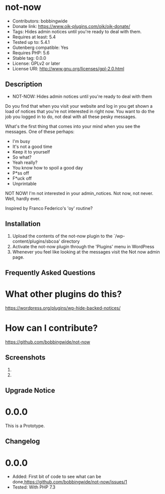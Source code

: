 # not-now 
* Contributors: bobbingwide
* Donate link: https://www.oik-plugins.com/oik/oik-donate/
* Tags: Hides admin notices until you're ready to deal with them.
* Requires at least: 5.4
* Tested up to: 5.4.1
* Gutenberg compatible: Yes
* Requires PHP: 5.6
* Stable tag: 0.0.0
* License: GPLv2 or later
* License URI: http://www.gnu.org/licenses/gpl-2.0.html

## Description 
* NOT-NOW: Hides admin notices until you're ready to deal with them

Do you find that when you visit your website and log in you get shown a load of notices that you're not interested in right now.
You want to do the job you logged in to do, not deal with all these pesky messages.

What's the first thing that comes into your mind when you see the messages.
One of these perhaps:

- I'm busy
- It's not a good time
- Keep it to yourself
- So what?
- Yeah really?
- You know how to spoil a good day
- P*ss off
- F*uck off
- Unprintable



NOT NOW! I'm not interested in your admin_notices. Not now, not never. Well, hardly ever.

Inspired by Franco Federico's 'oy' routine?



## Installation 
1. Upload the contents of the not-now plugin to the `/wp-content/plugins/sbcoa' directory
1. Activate the not-now plugin through the 'Plugins' menu in WordPress
1. Whenever you feel like looking at the messages visit the Not now admin page.


## Frequently Asked Questions 

# What other plugins do this? 

https://wordpress.org/plugins/wp-hide-backed-notices/




# How can I contribute? 
https://github.com/bobbingwide/not-now

## Screenshots 
1.
2.

## Upgrade Notice 
# 0.0.0 
This is a Prototype.

## Changelog 
# 0.0.0 
* Added: First bit of code to see what can be done,https://github.com/bobbingwide/not-now/issues/1
* Tested: With PHP 7.3
